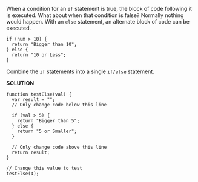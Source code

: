 When a condition for an `if` statement is true, the block of code following it is executed. What about when that condition is false? Normally nothing would happen. With an `else` statement, an alternate block of code can be executed.

```
if (num > 10) {
  return "Bigger than 10";
} else {
  return "10 or Less";
}
```

Combine the `if` statements into a single `if/else` statement.

**SOLUTION**

```
function testElse(val) {
  var result = "";
  // Only change code below this line
  
  if (val > 5) {
    return "Bigger than 5";
  } else {
    return "5 or Smaller";
  }
  
  // Only change code above this line
  return result;
}

// Change this value to test
testElse(4);

```
